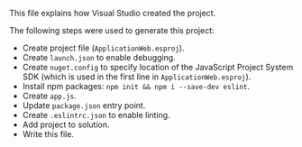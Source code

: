 This file explains how Visual Studio created the project.

The following steps were used to generate this project:
- Create project file (`ApplicationWeb.esproj`).
- Create `launch.json` to enable debugging.
- Create `nuget.config` to specify location of the JavaScript Project System SDK (which is used in the first line in `ApplicationWeb.esproj`).
- Install npm packages: `npm init && npm i --save-dev eslint`.
- Create `app.js`.
- Update `package.json` entry point.
- Create `.eslintrc.json` to enable linting.
- Add project to solution.
- Write this file.
